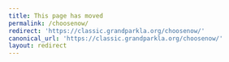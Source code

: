 ```yaml
---
title: This page has moved
permalink: /choosenow/
redirect: 'https://classic.grandparkla.org/choosenow/'
canonical_url: 'https://classic.grandparkla.org/choosenow/'
layout: redirect
---
```

